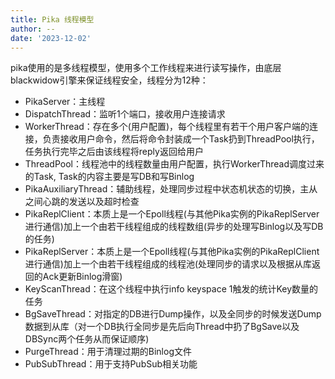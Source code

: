 ```yaml
---
title: Pika 线程模型
author: --
date: '2023-12-02'
---
```

pika使用的是多线程模型，使用多个工作线程来进行读写操作，由底层blackwidow引擎来保证线程安全，线程分为12种：

- PikaServer：主线程
- DispatchThread：监听1个端口，接收用户连接请求
- WorkerThread：存在多个(用户配置)，每个线程里有若干个用户客户端的连接，负责接收用户命令，然后将命令封装成一个Task扔到ThreadPool执行，任务执行完毕之后由该线程将reply返回给用户
- ThreadPool：线程池中的线程数量由用户配置，执行WorkerThread调度过来的Task, Task的内容主要是写DB和写Binlog
- PikaAuxiliaryThread：辅助线程，处理同步过程中状态机状态的切换，主从之间心跳的发送以及超时检查
- PikaReplClient：本质上是一个Epoll线程(与其他Pika实例的PikaReplServer进行通信)加上一个由若干线程组成的线程数组(异步的处理写Binlog以及写DB的任务)
- PikaReplServer：本质上是一个Epoll线程(与其他Pika实例的PikaReplClient进行通信)加上一个由若干线程组成的线程池(处理同步的请求以及根据从库返回的Ack更新Binlog滑窗)
- KeyScanThread：在这个线程中执行info keyspace 1触发的统计Key数量的任务
- BgSaveThread：对指定的DB进行Dump操作，以及全同步的时候发送Dump数据到从库（对一个DB执行全同步是先后向Thread中扔了BgSave以及DBSync两个任务从而保证顺序)
- PurgeThread：用于清理过期的Binlog文件
- PubSubThread：用于支持PubSub相关功能
